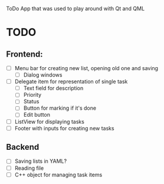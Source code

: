 ToDo App that was used to play around with Qt and QML

# TODO
## Frontend:
- [ ] Menu bar for creating new list, opening old one and saving
	- [ ] Dialog windows
- [ ] Delegate item for representation of single task
	- [ ] Text field for description
	- [ ] Priority
	- [ ] Status
	- [ ] Button for marking if it's done
	- [ ] Edit button
- [ ] ListView for displaying tasks
- [ ] Footer with inputs for creating new tasks
## Backend
- [ ] Saving lists in YAML?
- [ ] Reading file
- [ ] C++ object for managing task items
